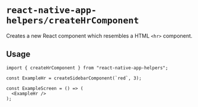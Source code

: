 # `react-native-app-helpers/createHrComponent`

Creates a new React component which resembles a HTML `<hr>` component.

## Usage

```tsx
import { createHrComponent } from "react-native-app-helpers";

const ExampleHr = createSidebarComponent(`red`, 3);

const ExampleScreen = () => (
  <ExampleHr />
);
```
